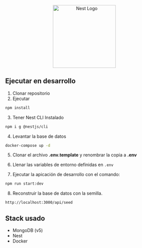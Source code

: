 <p align="center">
  <a href="http://nestjs.com/" target="blank"><img src="https://nestjs.com/img/logo-small.svg" width="200" alt="Nest Logo" /></a>
</p>

## Ejecutar en desarrollo

1. Clonar repositorio
2. Ejecutar

```sh
npm install
```

3. Tener Nest CLI Instalado

```sh
npm i g @nestjs/cli
```

4. Levantar la base de datos

```sh
docker-compose up -d
```

5. Clonar el archivo **.env.template** y renombrar la copia a **.env**

6. Llenar las variables de entorno definidas en `.env`

7. Ejecutar la apicación de desarrollo con el comando:

```sh
npm run start:dev
```

8. Reconstruir la base de datos con la semilla.

```sh
http://localhost:3000/api/seed
```

## Stack usado

- MongoDB (v5)
- Nest
- Docker
